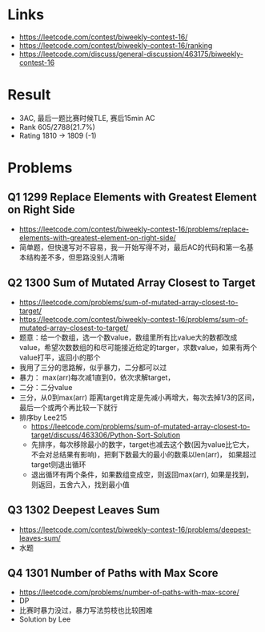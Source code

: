 # Links
- https://leetcode.com/contest/biweekly-contest-16/
- https://leetcode.com/contest/biweekly-contest-16/ranking
- https://leetcode.com/discuss/general-discussion/463175/biweekly-contest-16

# Result
- 3AC, 最后一题比赛时候TLE, 赛后15min AC
- Rank 605/2788(21.7%)
- Rating 1810 -> 1809 (-1)

# Problems
## Q1 1299 Replace Elements with Greatest Element on Right Side
- https://leetcode.com/contest/biweekly-contest-16/problems/replace-elements-with-greatest-element-on-right-side/
- 简单题，但快速写对不容易，我一开始写得不对，最后AC的代码和第一名基本结构差不多，但思路没别人清晰

## Q2 1300 Sum of Mutated Array Closest to Target
- https://leetcode.com/problems/sum-of-mutated-array-closest-to-target/
- https://leetcode.com/contest/biweekly-contest-16/problems/sum-of-mutated-array-closest-to-target/
- 题意：给一个数组，选一个数value，数组里所有比value大的数都改成value，希望次数数组的和尽可能接近给定的targer，求数value，如果有两个value打平，返回小的那个
- 我用了三分的思路解，似乎暴力，二分都可以过
- 暴力： max(arr)每次减1直到0，依次求解target，
- 二分：二分value
- 三分，从0到max(arr) 距离target肯定是先减小再增大，每次去掉1/3的区间，最后一个或两个再比较一下就行
- 排序by Lee215
    - https://leetcode.com/problems/sum-of-mutated-array-closest-to-target/discuss/463306/Python-Sort-Solution
    - 先排序，每次移除最小的数字，target也减去这个数(因为value比它大，不会对总结果有影响)，把剩下数最大的最小的数乘以len(arr)， 如果超过target则退出循环
    - 退出循环有两个条件，如果数组变成空，则返回max(arr), 如果是找到，则返回，五舍六入，找到最小值
    

## Q3 1302 Deepest Leaves Sum
- https://leetcode.com/contest/biweekly-contest-16/problems/deepest-leaves-sum/
- 水题

## Q4 1301 Number of Paths with Max Score
- https://leetcode.com/problems/number-of-paths-with-max-score/
- DP
- 比赛时暴力没过，暴力写法剪枝也比较困难
- Solution by Lee